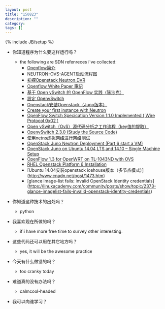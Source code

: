 ```yaml
---
layout: post
title: "150823"
description: ""
category: 
tags: []
---
```

{% include JB/setup %}

* 你知道程序为什么要这样运行吗？
  * the following are SDN refenreces i've collected:
    * [Openflow简介](http://webcache.googleusercontent.com/search?q=cache:rBwIO6_iqdgJ:tchen.me/posts/2013-02-21-openflow-introduction.html&hl=zh-TW&strip=1)
    * [NEUTRON-OVS-AGENT启动流程图](http://bingotree.cn/?p=679)
    * [初探Openstack Neutron DVR ](http://blog.csdn.net/matt_mao/article/details/39180135)
    * [ Openflow White Paper 筆記](http://webcache.googleusercontent.com/search?q=cache:EPpktCNkyMUJ:conan0605069.pixnet.net/blog/post/95608468-openflow-white-paper-%E7%AD%86%E8%A8%98&hl=zh-TW&strip=1)
    * [基于 Open vSwitch 的 OpenFlow 实践（陈沙克）](http://www.sdnap.com/sdn-technology/5114.html)
    * [設定 OpenvSwitch ](http://roan.logdown.com/posts/191801-set-openvswitch)
    * [Openstack安装Openstack（Juno版本）](http://www.chenshake.com/install-openstack-openstack-juno-version/)
    * [Create your first instance with Neutron](https://github.com/ChaimaGhribi/OpenStack-Icehouse-Installation/blob/master/Create-your-first-instance-with-Neutron.rst)
    * [OpenFlow Switch Specication Version 1.1.0 Implemented ( Wire Protocol 0x02 )](http://archive.openflow.org/documents/openflow-spec-v1.1.0.pdf)
    * [ Open vSwitch（OvS）源代码分析之工作流程（key值的提取） ](http://webcache.googleusercontent.com/search?q=cache:1OLaaO-oNZEJ:www.sdnlab.com/3157.html+&cd=14&hl=zh-TW&ct=clnk)
    * [OpenvSwitch 2.3.0 (Study the Source Code)](https://sdnds-tw.hackpad.com/OpenvSwitch-2.3.0-Study-the-Source-Code-cOgX2cxlDqN)
    * [使用netns虚拟网络进行网络测试](http://itxx.sinaapp.com/blog/content/147)
    * [ OpenStack Juno Neutron Deployment (Part 6 start a VM) ](http://www.opencloudblog.com/?p=740)
    * [OpenStack Juno on Ubuntu 14.04 LTS and 14.10 – Single Machine Setup](https://fosskb.wordpress.com/2014/10/18/openstack-juno-on-ubuntu-14-10/)
    * [OpenFlow 1.3 for OpenWRT on TL-1043ND with OVS](http://linton.tw/2014/05/13/openflow-13-for-openwrt-on-tl-1043nd-with-open-vswitch/)
    * [ RHEL Openstack Platform 6 Installation ](http://blog-mlessard.rhcloud.com/?cat=15)
    * [Ubuntu 14.04安装openstack icehouse版本（多节点模式）] (http://www.cnadn.net/post/1473.htm)
    * [glance image-list fails: Invalid OpenStack Identity credentials] (https://linuxacademy.com/community/posts/show/topic/2373-glance-imagelist-fails-invalid-openstack-identity-credentials)

* 你知道这种技术的出处吗？
  * python

* 我喜欢现在所做的吗？
  * if i have more free time to survey other interesting.

* 这些代码还可以用在其它地方吗？
  * yes, it will be the awesome practice

* 今天有什么做错的吗？
  * too cranky today

* 难道真的没有办法吗？
  * calmcool-headed 

* 我可以向谁学习？
 

